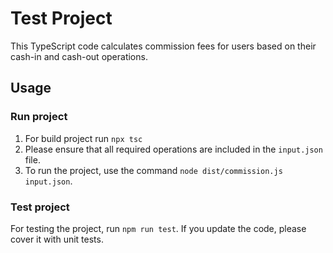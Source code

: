 # Test Project

This TypeScript code calculates commission fees for users based on their cash-in and cash-out operations.

## Usage

### Run project
1. For build project run `npx tsc` 
2. Please ensure that all required operations are included in the `input.json` file.
3. To run the project, use the command `node dist/commission.js input.json`.


### Test project
For testing the project, run `npm run test`. If you update the code, please cover it with unit tests.
